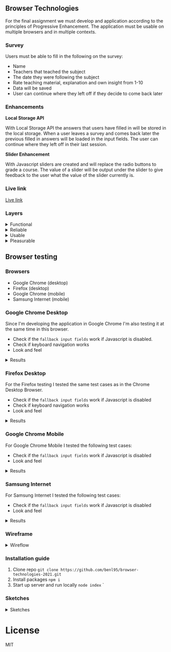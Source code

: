 ## Browser Technologies

For the final assignment we must develop and application according to the
principles of Progressive Enhancement. The application must be usable on
multiple browsers and in multiple contexts.

### Survey

Users must be able to fill in the following on the survey:

-  Name
-  Teachers that teached the subject
-  The date they were following the subject
-  Rate teaching material, explanation and own insight from 1-10
-  Data will be saved
-  User can continue where they left off if they decide to come back later

### Enhancements

**Local Storage API**

With Local Storage API the answers that users have filled in will be stored in
the local storage. When a user leaves a survey and comes back later the previous
filled in answers will be loaded in the input fields. The user can continue
where they left off in their last session.

**Slider Enhancement**

With Javascript sliders are created and will replace the radio buttons to grade
a course. The value of a slider will be output under the slider to give feedback
to the user what the value of the slider currently is.

### Live link

[Live link](https://btform.herokuapp.com/)

### Layers

<details>
<summary>Functional</summary>
<ul>
<li>Users can log in, fill in a survey and submit a survey</li>
<li>Surveys will be displayed on the todo list if they haven't been completed yet,
   completed surveys will be displayed in the completed list </li>
</ul>
</details>

<details>
<summary>Reliable</summary>
<ul>
<li>Form validation works using the HTML required attribute</li>
</ul>
</details>

<details>
<summary>Usable</summary>
<ul>
<li>CSS adds extra styling and makes content more readable for the user</li>
</ul>
</details>

<details>
<summary>Pleasurable</summary>
<ul>
<li>Answers will be stored using Local Storage API, user can continue where they left off</li>
<li>Sliders make it easier for a user to grade a course</li>
<li>Subtle button animation on first survey button to trigger the user to click on it</li>
</ul>
</details>

## Browser testing

### Browsers

-  Google Chrome (desktop)
-  Firefox (desktop)
-  Google Chrome (mobile)
-  Samsung Internet (mobile)

### Google Chrome Desktop

Since I'm developing the application in Google Chrome I'm also testing it at the
same time in this browser.

-  Check if the `fallback input fields` work if Javascript is disabled.
-  Check if keyboard navigation works
-  Look and feel

<details>
<summary>Results</summary>
<ul>
<li>Javascript disabled: The application works when Javascript is disabled. The
slider enhancements dissapear from the DOM since it is made with Javascript and
the radio buttons will be displayed as fallback.</li>
<li>Keyboard navigation: Keyboard navigation works on the form for the sliders
and radio buttons</li>
</ul>
</details>

### Firefox Desktop

For the Firefox testing I tested the same test cases as in the Chrome Desktop
Browser.

-  Check if the `fallback input fields` work if Javascript is disabled
-  Check if keyboard navigation works
-  Look and feel

<details>
<summary>Results</summary>
<ul>
<li>Javascript disabled: When Javascript is disabled the application works. The fallback radio buttons are rendered.</li>
<li>Keyboard navigation: Keyboard navigation for the form works, but for link
elements it doesn't. I did some research on this and I found the following <a href="https://stackoverflow.com/questions/11704828/how-to-allow-keyboard-focus-of-links-in-firefox">Stackoverflow Topic.</a> According to topic users have to enable keyboard navigation themselves for links in Firefox</li>
<li>Look and feel: In the Firefox browser the input[type="range"] were
invisible. After some research I found out that these have to be styled
specifically for Firefox. After implementing the following styling in my CSS the
sliders were visible:

```css
input[type='range']::-moz-range-thumb {
	box-shadow: 1px 1px 1px #000000, 0px 0px 1px #0d0d0d;
	border: 1px solid var(--primary);
	height: 22px;
	width: 22px;
	border-radius: 50%;
	background: var(--primary);
	cursor: pointer;
}

input[type='range']::-moz-range-track {
	width: 100%;
	height: 8.4px;
	cursor: pointer;
	box-shadow: 1px 1px 1px #000000, 0px 0px 1px #0d0d0d;
	background: var(--primary);
	border-radius: 1.3px;
	border: 0.2px solid #010101;
}
```

</li>
</ul>
</details>

### Google Chrome Mobile

For Google Chrome Mobile I tested the following test cases:

-  Check if the `fallback input fields` work if Javascript is disabled
-  Look and feel

<details>
<summary>Results</summary>
<ul>
<li>Javascript disabled: When Javascript is disabled the application works as it
should be doing. The fallback input fields are rendered.</li>
<li>Look and feel: On Google Chrome mobile the border of the login form input
fields are almost invisible. To fix this I styled the input[type="text"] as
following:

```css
input[type='range'] {
	border: 1px solid var(--black);
}
```

I put a border on the input fields and colored it black to make the input text
field more visible to mobile users.

</li>
</ul>
</details>

### Samsung Internet

For Samsung Internet I tested the following test cases:

-  Check if the `fallback input fields` work if Javascript is disabled
-  Look and feel

<details>
<summary>Results</summary>
<ul>
<li>
Javascript disabled: When Javascript is disabled the application works as it
should be doing. The fallback input fields are rendered.</li>
<li>Look and feel: On Samsung Internet the borders of the input[type="text]
are also not visible enough. Giving the input fields a border as shown in the
Google Chrome Mobile test results fixed this.</li>
</ul>
</details>

### Wireframe

<details>
<summary>Wireflow</summary>
<img src="https://user-images.githubusercontent.com/43675725/113268839-20740e00-92d8-11eb-94ef-557c51916f59.png" width="300" height="555">
<img src="https://user-images.githubusercontent.com/43675725/113269003-4f8a7f80-92d8-11eb-8bc2-0df431d3ce33.png" width="300" height="555">
<img src="https://user-images.githubusercontent.com/43675725/113269059-5e713200-92d8-11eb-94b3-cff41b44e633.png" width="300" height="555">
<img src="https://user-images.githubusercontent.com/43675725/113269125-6e891180-92d8-11eb-884f-da9f31710447.png" width="300" height="555">
</details>

### Installation guide

1. Clone repo
   `git clone https://github.com/benl95/browser-technologies-2021.git`
2. Install packages `npm i`
3. Start up server and run locally `node index` `

### Sketches

<details>
<summary>Sketches</summary>
<img src="https://user-images.githubusercontent.com/43675725/113267487-b1e28080-92d6-11eb-9db5-66224725e41c.jpeg" width="300">
<img src="https://user-images.githubusercontent.com/43675725/113267626-dd656b00-92d6-11eb-82d3-bbff46deaa0e.jpeg" width="300">
<img src="https://user-images.githubusercontent.com/43675725/113267707-f1a96800-92d6-11eb-86a0-d053de20e5e0.jpeg" width="300">
<img src="https://user-images.githubusercontent.com/43675725/113267858-16054480-92d7-11eb-8035-6149927d83df.jpeg">
</details>

# License

MIT
